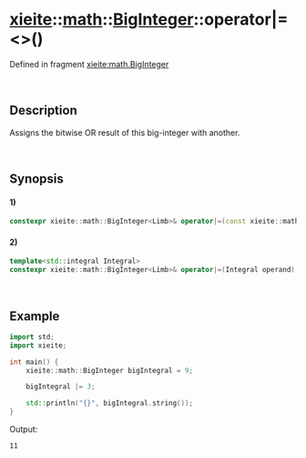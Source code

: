 # [xieite](../../../../../xieite.md)\:\:[math](../../../../../math.md)\:\:[BigInteger<Limb>](../../../../big_integer.md)\:\:operator|=\<\>\(\)
Defined in fragment [xieite:math.BigInteger](../../../../../../../src/math/big_integer.cpp)

&nbsp;

## Description
Assigns the bitwise OR result of this big-integer with another.

&nbsp;

## Synopsis
#### 1)
```cpp
constexpr xieite::math::BigInteger<Limb>& operator|=(const xieite::math::BigInteger<Limb>& operand) noexcept;
```
#### 2)
```cpp
template<std::integral Integral>
constexpr xieite::math::BigInteger<Limb>& operator|=(Integral operand) noexcept;
```

&nbsp;

## Example
```cpp
import std;
import xieite;

int main() {
    xieite::math::BigInteger bigIntegral = 9;

    bigIntegral |= 3;

    std::println("{}", bigIntegral.string());
}
```
Output:
```
11
```
